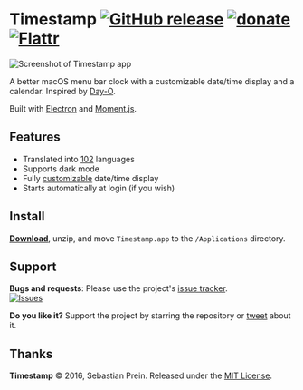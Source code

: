 # Timestamp [![GitHub release](https://img.shields.io/github/release/mzdr/timestamp.svg?maxAge=86400)]() [![donate](https://img.shields.io/badge/donate-PayPal-green.svg)](https://www.paypal.com/cgi-bin/webscr?cmd=_s-xclick&hosted_button_id=BTED8SARNCBRG) [![Flattr](https://img.shields.io/badge/donate-Flattr-green.svg)](https://flattr.com/profile/mzdr)
![Screenshot of Timestamp app](https://mzdr.github.io/timestamp/screenshot.jpg)

A better macOS menu bar clock with a customizable date/time display and a calendar. Inspired by [Day-O].

Built with [Electron] and [Moment.js].

## Features

- Translated into [102] languages
- Supports dark mode
- Fully [customizable] date/time display
- Starts automatically at login (if you wish)

## Install

[**Download**], unzip, and move `Timestamp.app` to the `/Applications` directory.

## Support

**Bugs and requests**: Please use the project's [issue tracker].  
[![Issues](http://img.shields.io/github/issues/mzdr/timestamp.svg)](https://github.com/mzdr/timestamp/issues)

**Do you like it?** Support the project by starring the repository or [tweet] about it.  

## Thanks

**Timestamp** © 2016, Sebastian Prein. Released under the [MIT License].  

[Day-O]: http://shauninman.com/archive/2011/10/20/day_o_mac_menu_bar_clock
[Electron]: http://electron.atom.io/
[Moment.js]: http://momentjs.com/
[MIT License]: https://mit-license.org/
[issue tracker]: https://github.com/mzdr/timestamp/issues/new
[tweet]: https://twitter.com/intent/tweet?url=https://github.com/mzdr/timestamp&text=Timestamp,%20a%20better%20macOS%20menu%20bar%20clock%20with%20a%20customizable%20date/time%20display%20and%20a%20calendar.%20%E2%80%94
[102]: http://momentjs.com/#multiple-locale-support
[customizable]: http://momentjs.com/docs/#/displaying/format/
[**Download**]: https://github.com/mzdr/timestamp/releases/latest
